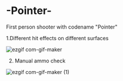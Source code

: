 
# -Pointer-
First person shooter with codename "Pointer"

1.Different hit effects on different surfaces

![ezgif com-gif-maker](https://user-images.githubusercontent.com/56451598/117994259-14548500-b349-11eb-9de3-f07abd27a7e1.gif)

2. Manual ammo check

![ezgif com-gif-maker (1)](https://user-images.githubusercontent.com/56451598/117995305-e3c11b00-b349-11eb-86ac-0adba67ec731.gif)

